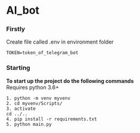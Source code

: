# AI_bot

### Firstly<br>
Create file called .env in environment folder
```
TOKEN=token_of_telegram_bot
```

### Starting<br>
**To start up the project do the following commands**<br>
Requires python 3.6+
```
1. python -m venv myvenv
2. cd myvenv/Scripts/
3. activate
cd ../..
4. pip install -r requirements.txt
5. python main.py
```
